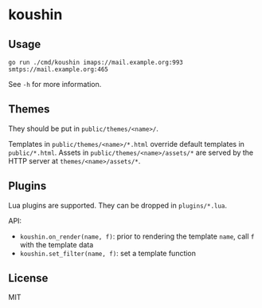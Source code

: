 # koushin

## Usage

    go run ./cmd/koushin imaps://mail.example.org:993 smtps://mail.example.org:465

See `-h` for more information.

## Themes

They should be put in `public/themes/<name>/`.

Templates in `public/themes/<name>/*.html` override default templates in
`public/*.html`. Assets in `public/themes/<name>/assets/*` are served by the
HTTP server at `themes/<name>/assets/*`.

## Plugins

Lua plugins are supported. They can be dropped in `plugins/*.lua`.

API:

* `koushin.on_render(name, f)`: prior to rendering the template `name`, call
  `f` with the template data
* `koushin.set_filter(name, f)`: set a template function

## License

MIT

